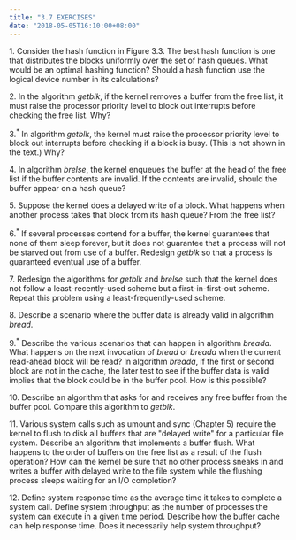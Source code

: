 ```yaml
---
title: "3.7 EXERCISES"
date: "2018-05-05T16:10:00+08:00"
---
```


1\. Consider the hash function in Figure 3.3. The best hash function is one that distributes the blocks uniformly over the set of hash queues. What would be an optimal hashing function? Should a hash function use the logical device number in its calculations?

2\. In the algorithm *getblk*, if the kernel removes a buffer from the free list, it must raise the processor priority level to block out interrupts before checking the free list. Why?

3\.<sup>*</sup> In algorithm *getblk*, the kernel must raise the processor priority level to block out interrupts before checking if a block is busy. (This is not shown in the text.) Why?

4\. In algorithm *brelse*, the kernel enqueues the buffer at the head of the free list if the buffer contents are invalid. If the contents are invalid, should the buffer appear on a hash queue?

5\. Suppose the kernel does a delayed write of a block. What happens when another process takes that block from its hash queue? From the free list?

6\.<sup>*</sup> If several processes contend for a buffer, the kernel guarantees that none of them sleep forever, but it does not guarantee that a process will not be starved out from use of a buffer. Redesign *getblk* so that a process is guaranteed eventual use of a buffer.

7\. Redesign the algorithms for *getblk* and *brelse* such that the kernel does not follow a least-recently-used scheme but a first-in-first-out scheme. Repeat this problem using a least-frequently-used scheme.

8\. Describe a scenario where the buffer data is already valid in algorithm *bread*.

9\.<sup>*</sup> Describe the various scenarios that can happen in algorithm *breada*. What happens on the next invocation of *bread* or *breada* when the current read-ahead block will be read? In algorithm *breada*, if the first or second block are not in the cache, the later test to see if the buffer data is valid implies that the block could be in the buffer pool. How is this possible?

10\. Describe an algorithm that asks for and receives any free buffer from the buffer pool. Compare this algorithm to *getblk*.

11\. Various system calls such as umount and sync (Chapter 5) require the kernel to flush to disk all buffers that are "delayed write" for a particular file system. Describe an algorithm that implements a buffer flush. What happens to the order of buffers on the free list as a result of the flush operation? How can the kernel be sure that no other process sneaks in and writes a buffer with delayed write to the file system while the flushing process sleeps waiting for an I/O completion?

12\. Define system response time as the average time it takes to complete a system call. Define system throughput as the number of processes the system can execute in a given time period. Describe how the buffer cache can help response time. Does it necessarily help system throughput?